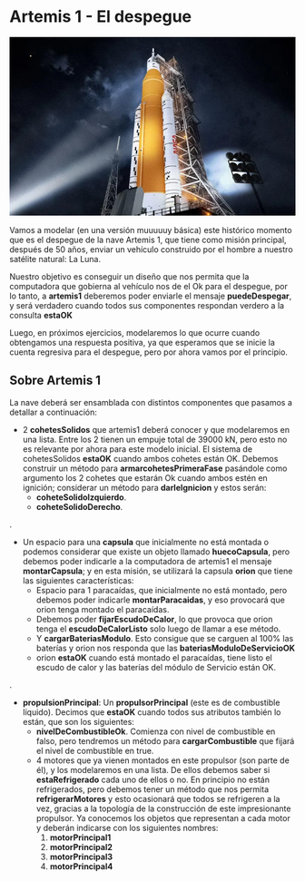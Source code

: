 # Artemis 1 - El despegue
![Portada](artemis1.png)

Vamos a modelar (en una versión muuuuuy básica) este histórico momento que es el despegue de la nave Artemis 1, que tiene como misión principal, después de 50 años, enviar un vehículo construido por el hombre a nuestro satélite natural: La Luna.

Nuestro objetivo es conseguir un diseño que nos permita que la computadora que gobierna al vehículo nos de el Ok para el despegue, por lo tanto, a **artemis1** deberemos poder enviarle el mensaje **puedeDespegar**, y será verdadero cuando todos sus componentes respondan verdero a la consulta **estaOK** 

Luego, en próximos ejercicios, modelaremos lo que ocurre cuando obtengamos una respuesta positiva, ya que esperamos que se inicie la cuenta regresiva para el despegue, pero por ahora vamos por el principio.

## Sobre Artemis 1
La nave deberá ser ensamblada con distintos componentes que pasamos a detallar a continuación:

-	2 **cohetesSolidos** que artemis1 deberá conocer y que modelaremos en una lista. Entre los 2 tienen un empuje total de 39000 kN, pero esto no es relevante por ahora para este modelo inicial. El sistema de cohetesSolidos **estaOK** cuando ambos cohetes están OK. Debemos construir un método para **armarcohetesPrimeraFase** pasándole como argumento los 2 cohetes que estarán Ok cuando ambos estén en ignición; considerar un método para **darleIgnicion** y estos serán:
    *	**coheteSolidoIzquierdo**.
    *	**coheteSolidoDerecho**.

.
-	Un espacio para una **capsula** que inicialmente no está montada o podemos considerar que existe un objeto llamado **huecoCapsula**, pero debemos poder indicarle a la computadora de artemis1 el mensaje **montarCapsula**; y en esta misión, se utilizará la capsula **orion** que tiene las siguientes características:
    * Espacio para 1 paracaídas, que inicialmente no está montado, pero debemos poder indicarle **montarParacaidas**, y eso provocará que orion tenga montado el paracaídas.
    * Debemos poder **fijarEscudoDeCalor**, lo que provoca que orion tenga el **escudoDeCalorListo** solo luego de llamar a ese método.
    * Y **cargarBateriasModulo**. Esto consigue que se carguen al 100% las baterías y orion nos responda que las **bateriasModuloDeServicioOK**
    * orion **estaOK** cuando está montado el paracaídas, tiene listo el escudo de calor y las baterías del módulo de Servicio están OK.

.
-	**propulsionPrincipal**:  Un **propulsorPrincipal**  (este es de combustible líquido). Decimos que **estaOK** cuando todos sus atributos también lo están, que son los siguientes:
    * **nivelDeCombustibleOk**. Comienza con nivel de combustible en falso, pero tendremos un método para **cargarCombustible** que fijará el nivel de combustible en true.
    * 4 motores que ya vienen montados en este propulsor (son parte de él), y los modelaremos en una lista. De ellos debemos saber si **estaRefrigerado** cada uno de ellos o no. En principio no están refrigerados, pero debemos tener un método que nos permita **refrigerarMotores** y esto ocasionará que todos se refrigeren a la vez, gracias a la topología de la construcción de este impresionante propulsor. Ya conocemos los objetos que representan a cada motor y deberán indicarse con los siguientes nombres:
        1)	**motorPrincipal1**
        2)	**motorPrincipal2**
        3)	**motorPrincipal3**
        4)	**motorPrincipal4**

